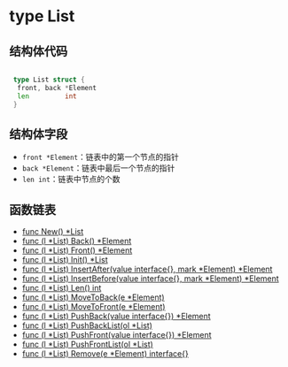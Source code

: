 # type List

## 结构体代码

```go

 type List struct {
  front, back *Element
  len         int
 }

```

## 结构体字段

- `front *Element`：链表中的第一个节点的指针
- `back *Element`：链表中最后一个节点的指针
- `len int`：链表中节点的个数

## 函数链表

- [func New() *List](New.md)
- [func (l *List) Back() *Element](Back.md)
- [func (l *List) Front() *Element](Front.md)
- [func (l *List) Init() *List](Init.md)
- [func (l *List) InsertAfter(value interface{}, mark *Element) *Element](InsertAfter.md)
- [func (l *List) InsertBefore(value interface{}, mark *Element) *Element](InsertBefore.md)
- [func (l *List) Len() int](Len.md)
- [func (l *List) MoveToBack(e *Element)](MoveToBack.md)
- [func (l *List) MoveToFront(e *Element)](MoveToFront.md)
- [func (l *List) PushBack(value interface{}) *Element](PushBack.md)
- [func (l *List) PushBackList(ol *List)](PushBackList.md)
- [func (l *List) PushFront(value interface{}) *Element](PushFront.md)
- [func (l *List) PushFrontList(ol *List)](PushFrontList.md)
- [func (l *List) Remove(e *Element) interface{}](Remove.md)
